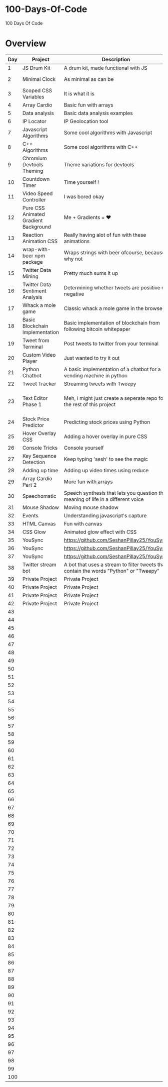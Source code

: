 # 100-Days-Of-Code
100 Days Of Code


# Overview

|Day| Project |Description| Language| Status|
|--|--|--|--|--|
| 1 | JS Drum Kit|  A drum kit, made functional with JS  |Javascript  | Done
| 2 |  Minimal Clock | As minimal as can be | Javascript, CSS | Done
| 3 |  Scoped CSS Variables| It is what it is  | Javascript, CSS | Done
| 4 | Array Cardio | Basic fun with arrays  | Javascript  | Done
| 5 | Data analysis | Basic data analysis examples| Python  | Done
| 6 | IP Locator  | IP Geolocation tool | Perl  | Done
| 7 | Javascript Algorithms  | Some cool algorithms with Javascript  | Javascript  | Ongoing
| 8 | C++ Algorithms  | Some cool algorithms with C++ | C++  | Ongoing
| 9 | Chromium Devtools Theming | Theme variations for devtools   | Javascript, CSS  | Ongoing
| 10 | Countdown Timer | Time yourself ! | Javascript, CSS  | Done
| 11 | Video Speed Controller | I was bored okay | Javascript, CSS  | Done
| 12 |  Pure CSS Animated Gradient Background| Me + Gradients = ❤  | CSS | Done
| 13 | Reaction Animation CSS | Really having alot of fun with these animations  | CSS  | Done
| 14 | wrap-with-beer npm package | Wraps strings with beer ofcourse, because why not  |Javascript  | Done
| 15 |Twitter Data Mining | Pretty much sums it up  | Python  | Done
| 16 | Twitter Data Sentiment Analysis | Determining whether tweets are posiitive or negative  | Python | Done
| 17 | Whack a mole game | Classic whack a mole game in the browser  | Javascript, CSS  | Done
| 18 | Basic Blockchain Implementation| Basic implementation of blockchain from following bitcoin whitepaper | Python  | Ongoing
| 19 | Tweet from Terminal | Post tweets to twitter from your terminal  | Python  | Done
| 20 | Custom Video Player  | Just wanted to try it out | Javascript, CSS  | Done
| 21 |Python Chatbot  | A basic implementation of  a chatbot for a vending machine in python | Python  | Ongoing
| 22 | Tweet Tracker |Streaming tweets with Tweepy  | Python |Done
| 23 |Text Editor Phase 1| Meh, i might just create a seperate repo for the rest of this project  | HTML, Javascript, CSS, Electron  | Ongoing
| 24 | Stock Price Predictor  | Predicting stock prices using Python | Python  |Done
| 25 | Hover Overlay CSS | Adding a hover overlay in pure CSS  | CSS  | Done
| 26 |Console Tricks  | Console yourself  | Javascript  | Done
| 27 |Key Sequence Detection  | Keep typing 'sesh' to see the magic  | Javascript  |Done
| 28 | Adding up time | Adding up video times using reduce  |Javascript  |Done
| 29 | Array Cardio Part 2 | More fun with arrays  |Javascript  | Done
| 30 | Speechomatic |Speech synthesis that lets you question the meaning of life in a different voice  | Javascript  |Done
| 31 |Mouse Shadow  | Moving mouse shadow | Javascript  | Done
| 32 |Events  | Understanding javascript's capture |Javascript  | Done
| 33 | HTML Canvas |Fun with canvas  |Javascript  |Done
| 34 | CSS Glow  | Animated glow effect with CSS  | CSS| Done
| 35 | YouSync | https://github.com/SeshanPillay25/YouSync | Javascript | Ongoing
| 36 | YouSync | https://github.com/SeshanPillay25/YouSync | Javascript | Ongoing
| 37 |YouSync | https://github.com/SeshanPillay25/YouSync | Javascript | Ongoing
| 38 | Twitter stream bot |A bot that uses a stream to filter tweets that contain the words "Python" or "Tweepy"  | Python | Ongoing
| 39 | Private Project | Private Project | - | -
| 40 | Private Project | Private Project | - | -
| 41 | Private Project | Private Project | - | -
| 42 | Private Project | Private Project | - | -
| 43 |  |  |  |
| 44 |  |  |  |
| 45 |  |  |  |
| 46 |  |  |  |
| 47 |  |  |  |
| 48 |  |  |  |
| 49 |  |  |  |
| 50 |  |  |  |
| 51 |  |  |  |
| 52 |  |  |  |
| 53 |  |  |  |
| 54 |  |  |  |
| 55 |  |  |  |
| 56 |  |  |  |
| 57 |  |  |  |
| 58 |  |  |  |
| 59 |  |  |  |
| 60 |  |  |  |
| 61 |  |  |  |
| 62 |  |  |  |
| 63 |  |  |  |
| 64 |  |  |  |
| 65 |  |  |  |
| 66 |  |  |  |
| 67 |  |  |  |
| 68 |  |  |  |
| 69 |  |  |  |
| 70 |  |  |  |
| 71 |  |  |  |
| 72 |  |  |  |
| 73 |  |  |  |
| 74 |  |  |  |
| 75 |  |  |  |
| 76 |  |  |  |
| 77 |  |  |  |
| 78 |  |  |  |
| 79 |  |  |  |
| 80 |  |  |  |
| 81 |  |  |  |
| 82 |  |  |  |
| 83 |  |  |  |
| 84 |  |  |  |
| 85 |  |  |  |
| 86 |  |  |  |
| 87 |  |  |  |
| 88 |  |  |  |
| 89 |  |  |  |
| 90 |  |  |  |
| 91 |  |  |  |
| 92 |  |  |  |
| 93 |  |  |  |
| 94 |  |  |  |
| 95 |  |  |  |
| 96 |  |  |  |
| 97 |  |  |  |
| 98 |  |  |  |
| 99 |  |  |  |
| 100 |  |  |  |
